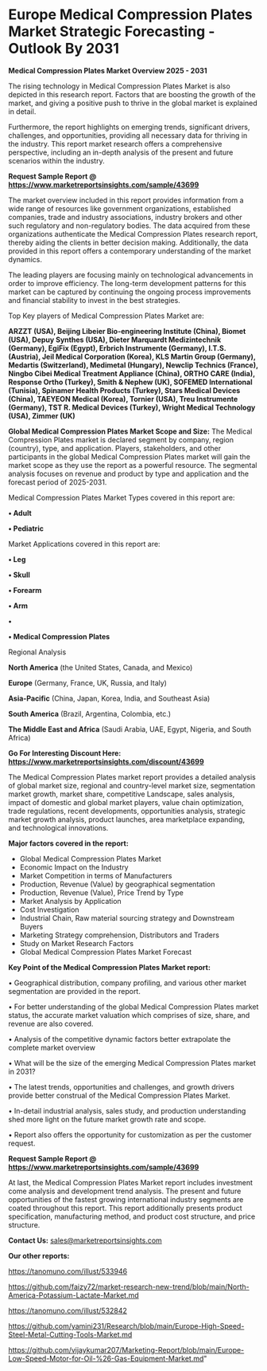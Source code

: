 # Europe Medical Compression Plates Market Strategic Forecasting - Outlook By 2031

<Strong> Medical Compression Plates Market Overview 2025 - 2031</strong>

The rising technology in Medical Compression Plates Market is also depicted in this research report. Factors that are boosting the growth of the market, and giving a positive push to thrive in the global market is explained in detail.

Furthermore, the report highlights on emerging trends, significant drivers, challenges, and opportunities, providing all necessary data for thriving in the industry. This report market research offers a comprehensive perspective, including an in-depth analysis of the present and future scenarios within the industry.

<strong>Request Sample Report @ <a href=https://www.marketreportsinsights.com/sample/43699>https://www.marketreportsinsights.com/sample/43699</a></strong>

The market overview included in this report provides information from a wide range of resources like government organizations, established companies, trade and industry associations, industry brokers and other such regulatory and non-regulatory bodies. The data acquired from these organizations authenticate the Medical Compression Plates research report, thereby aiding the clients in better decision making. Additionally, the data provided in this report offers a contemporary understanding of the market dynamics.

The leading players are focusing mainly on technological advancements in order to improve efficiency. The long-term development patterns for this market can be captured by continuing the ongoing process improvements and financial stability to invest in the best strategies.

Top Key players of Medical Compression Plates Market are:

<strong>ARZZT (USA), Beijing Libeier Bio-engineering Institute (China), Biomet (USA), Depuy Synthes (USA), Dieter Marquardt Medizintechnik (Germany), EgiFix (Egypt), Erbrich Instrumente (Germany), I.T.S. (Austria), Jeil Medical Corporation (Korea), KLS Martin Group (Germany), Medartis (Switzerland), Medimetal (Hungary), Newclip Technics (France), Ningbo Cibei Medical Treatment Appliance (China), ORTHO CARE (India), Response Ortho (Turkey), Smith & Nephew (UK), SOFEMED International (Tunisia), Spinamer Health Products (Turkey), Stars Medical Devices (China), TAEYEON Medical (Korea), Tornier (USA), Treu Instrumente (Germany), TST R. Medical Devices (Turkey), Wright Medical Technology (USA), Zimmer (UK)</strong>

<strong><b>Global Medical Compression Plates Market Scope and Size:</b></strong>
The Medical Compression Plates market is declared segment by company, region (country), type, and application. Players, stakeholders, and other participants in the global Medical Compression Plates market will gain the market scope as they use the report as a powerful resource. The segmental analysis focuses on revenue and product by type and application and the forecast period of 2025-2031.

Medical Compression Plates Market Types covered in this report are:

<strong>•  Adult

•  Pediatric</strong>

Market Applications covered in this report are:

<strong>•  Leg

•  Skull

•  Forearm

•  Arm

•  

•  Medical Compression Plates</strong> 

Regional Analysis

<strong>North America</strong> (the United States, Canada, and Mexico)

<strong>Europe</strong> (Germany, France, UK, Russia, and Italy)

<strong>Asia-Pacific</strong> (China, Japan, Korea, India, and Southeast Asia)

<strong>South America</strong> (Brazil, Argentina, Colombia, etc.)

<strong>The Middle East and Africa</strong> (Saudi Arabia, UAE, Egypt, Nigeria, and South Africa)

<strong>Go For Interesting Discount Here: <a href=https://www.marketreportsinsights.com/discount/43699>https://www.marketreportsinsights.com/discount/43699</a></strong>

The Medical Compression Plates market report provides a detailed analysis of global market size, regional and country-level market size, segmentation market growth, market share, competitive Landscape, sales analysis, impact of domestic and global market players, value chain optimization, trade regulations, recent developments, opportunities analysis, strategic market growth analysis, product launches, area marketplace expanding, and technological innovations.

<strong><b>Major factors covered in the report:</b></strong>
<ul>
  <li>Global Medical Compression Plates Market </li>
  <li>Economic Impact on the Industry</li>
  <li>Market Competition in terms of Manufacturers</li>
  <li>Production, Revenue (Value) by geographical segmentation</li>
  <li>Production, Revenue (Value), Price Trend by Type</li>
  <li>Market Analysis by Application</li>
  <li>Cost Investigation</li>
  <li>Industrial Chain, Raw material sourcing strategy and Downstream Buyers</li>
  <li>Marketing Strategy comprehension, Distributors and Traders</li>
  <li>Study on Market Research Factors</li>
  <li>Global Medical Compression Plates Market Forecast</li>
</ul>

<strong><b>Key Point of the Medical Compression Plates Market report:</b></strong>

• Geographical distribution, company profiling, and various other market segmentation are provided in the report.

• For better understanding of the global Medical Compression Plates market status, the accurate market valuation which comprises of size, share, and revenue are also covered.

• Analysis of the competitive dynamic factors better extrapolate the complete market overview

• What will be the size of the emerging Medical Compression Plates market in 2031?

• The latest trends, opportunities and challenges, and growth drivers provide better construal of the Medical Compression Plates Market.

• In-detail industrial analysis, sales study, and production understanding shed more light on the future market growth rate and scope.

• Report also offers the opportunity for customization as per the customer request.

<strong>Request Sample Report @ <a href=https://www.marketreportsinsights.com/sample/43699>https://www.marketreportsinsights.com/sample/43699</a></strong>

At last, the Medical Compression Plates Market report includes investment come analysis and development trend analysis. The present and future opportunities of the fastest growing international industry segments are coated throughout this report. This report additionally presents product specification, manufacturing method, and product cost structure, and price structure.

<strong>Contact Us:</strong>
sales@marketreportsinsights.com

<strong>Our other reports:</strong>

<a href=https://tanomuno.com/illust/533946>https://tanomuno.com/illust/533946</a>

<a href=https://github.com/faizy72/market-research-new-trend/blob/main/North-America-Potassium-Lactate-Market.md>https://github.com/faizy72/market-research-new-trend/blob/main/North-America-Potassium-Lactate-Market.md</a>

<a href=https://tanomuno.com/illust/532842>https://tanomuno.com/illust/532842</a>

<a href=https://github.com/yamini231/Research/blob/main/Europe-High-Speed-Steel-Metal-Cutting-Tools-Market.md>https://github.com/yamini231/Research/blob/main/Europe-High-Speed-Steel-Metal-Cutting-Tools-Market.md</a>

<a href=https://github.com/vijaykumar207/Marketing-Report/blob/main/Europe-Low-Speed-Motor-for-Oil-%26-Gas-Equipment-Market.md>https://github.com/vijaykumar207/Marketing-Report/blob/main/Europe-Low-Speed-Motor-for-Oil-%26-Gas-Equipment-Market.md</a>"
